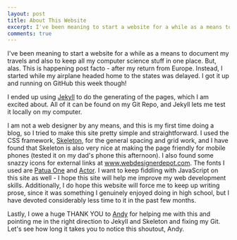 ```yaml
---
layout: post
title: About This Website
excerpt: I've been meaning to start a website for a while as a means to document my travels and also to keep all my computer science stuff in one place.  But, alas.  This is happening post facto - after my return from Europe.  Instead, I started while my airplane headed for the states was delayed.  I got it up on running on GitHub this week though! 
comments: true
---
```


I've been meaning to start a website for a while as a means to document my travels and also to keep all my computer science stuff in one place.  But, alas.  This is happening post facto - after my return from Europe.  Instead, I started while my airplane headed home to the states was delayed.  I got it up and running on GitHub this week though!  

I ended up using <a href="https://github.com/mojombo/jekyll" target="_blank">Jekyll</a> to do the generating of the pages, which I am excited about.  All of it can be found on my Git Repo, and Jekyll lets me test it locally on my computer.

I am not a web designer by any means, and this is my first time doing a blog, so I tried to make this site pretty simple and straightforward.  I used the CSS framework, <a href="http://www.getskeleton.com" target="_blank">Skeleton</a>, for the general spacing and grid work, and I have found that Skeleton is also very nice at making the page friendly for mobile phones (tested it on my dad's phone this afternoon).  I also found some snazzy icons for external links at <a href="http://www.webdesignerdepot.com" target="_blank">www.webdesignerdepot.com</a>.  The fonts I used are <a href="http://www.google.com/webfonts/specimen/Patua+One" target="_blank">Patua One</a> and <a href="http://www.google.com/webfonts/specimen/Actor" target="_blank">Actor</a>.  I want to keep fiddling with JavaScript on this site as well - I hope this site will help me improve my web development skills.    Additionally, I do hope this website will force me to keep up writing prose, since it was something I genuinely enjoyed doing in high school, but I have devoted considerably less time to it in the past few months.

Lastly, I owe a huge THANK YOU to <a href="http://www.andyfreeland.net" target="_blank">Andy</a> for helping me with this and pointing me in the right direction to Jekyll and Skeleton and fixing my Git.  Let's see how long it takes you to notice this shoutout, Andy.
